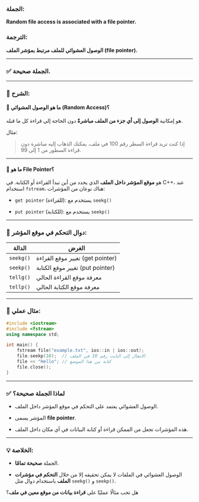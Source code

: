 ### الجملة:

**Random file access is associated with a file pointer.**

### الترجمة:

**الوصول العشوائي للملف مرتبط بمؤشر الملف (file pointer).**

---

### ✅ الجملة **صحيحة**.

---

### 📘 الشرح:

#### 🔹 ما هو **الوصول العشوائي (Random Access)**؟

هو إمكانية **الوصول إلى أي جزء من الملف مباشرةً** دون الحاجة إلى قراءة كل ما قبله.

مثال:

> إذا كنت تريد قراءة السطر رقم 100 في ملف، يمكنك الذهاب إليه مباشرة دون قراءة السطور من 1 إلى 99.

---

#### 🔹 ما هو **File Pointer**؟

هو **موقع المؤشر داخل الملف** الذي يحدد من أين تبدأ القراءة أو الكتابة. في C++، عند استخدام `fstream`، هناك نوعان من المؤشرات:

- `get pointer` (للقراءة): يستخدم مع `seekg()`
    
- `put pointer` (للكتابة): يستخدم مع `seekp()`
    

---

### 📌 دوال التحكم في موقع المؤشر:

| الدالة    | الغرض                            |
| --------- | -------------------------------- |
| `seekg()` | تغيير موقع القراءة (get pointer) |
| `seekp()` | تغيير موقع الكتابة (put pointer) |
| `tellg()` | معرفة موقع القراءة الحالي        |
| `tellp()` | معرفة موقع الكتابة الحالي        |

---

### 🧠 مثال عملي:

```cpp
#include <iostream>
#include <fstream>
using namespace std;

int main() {
    fstream file("example.txt", ios::in | ios::out);
    file.seekp(10);  // الانتقال إلى البايت رقم 10 في الملف
    file << "Hello"; // كتابة من هذا الموضع
    file.close();
}
```

---

### ✅ لماذا الجملة صحيحة؟

- الوصول العشوائي يعتمد على التحكم في موقع المؤشر داخل الملف.
    
- المؤشر يسمى **file pointer**.
    
- هذه المؤشرات تجعل من الممكن قراءة أو كتابة البيانات في أي مكان داخل الملف.
    

---

### 💡 الخلاصة:

- الجملة **صحيحة تمامًا**.
    
- الوصول العشوائي في الملفات لا يمكن تحقيقه إلا من خلال **التحكم في مؤشرات الملف** باستخدام دوال مثل `seekg()` و `seekp()`.
    

هل تحب مثالًا عمليًا على **قراءة بيانات من موقع معين في ملف**؟